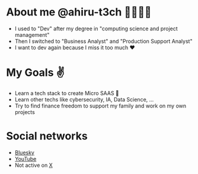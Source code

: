 # About me @ahiru-t3ch :wave::fr::duck:
- I used to "Dev" after my degree in "computing science and project management"
- Then I switched to "Business Analyst" and "Production Support Analyst"
- I want to dev again because I miss it too much :heart:

# My Goals :v:
- Learn a tech stack to create Micro SAAS :seedling:
- Learn other techs like cybersecurity, IA, Data Science, ...
- Try to find finance freedom to support my family and work on my own projects

# Social networks
- [Bluesky](https://bsky.app/profile/ahiru-t3ch.bsky.social)
- [YouTube](https://www.youtube.com/@Ahiru-T3ch)
- Not active on [X](https://x.com/AhiruT3ch)
